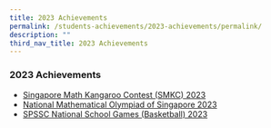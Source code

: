 ```yaml
---
title: 2023 Achievements
permalink: /students-achievements/2023-achievements/permalink/
description: ""
third_nav_title: 2023 Achievements
---
```

### 2023 Achievements
* [Singapore Math Kangaroo Contest (SMKC) 2023]()
* [National Mathematical Olympiad of Singapore 2023](/accolades-and-achievements/student-achievements/nmos2023/)
* [SPSSC National School Games (Basketball) 2023](/accolades-and-achievements/student-achievements/nsgbb2023/)